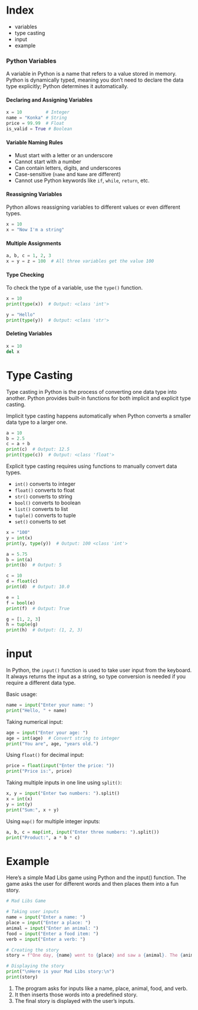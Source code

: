 # Index
- variables
- type casting
- input
- example

### Python Variables

A variable in Python is a name that refers to a value stored in memory. Python is dynamically typed, meaning you don’t need to declare the data type explicitly; Python determines it automatically.

#### Declaring and Assigning Variables

```python
x = 10         # Integer
name = "Konka" # String
price = 99.99  # Float
is_valid = True # Boolean
```

#### Variable Naming Rules

- Must start with a letter or an underscore  
- Cannot start with a number  
- Can contain letters, digits, and underscores  
- Case-sensitive (`name` and `Name` are different)  
- Cannot use Python keywords like `if`, `while`, `return`, etc.  

#### Reassigning Variables

Python allows reassigning variables to different values or even different types.

```python
x = 10
x = "Now I'm a string"
```

#### Multiple Assignments

```python
a, b, c = 1, 2, 3
x = y = z = 100  # All three variables get the value 100
```

#### Type Checking

To check the type of a variable, use the `type()` function.

```python
x = 10
print(type(x))  # Output: <class 'int'>

y = "Hello"
print(type(y))  # Output: <class 'str'>
```

#### Deleting Variables

```python
x = 10
del x
```
# Type Casting
Type casting in Python is the process of converting one data type into another. Python provides built-in functions for both implicit and explicit type casting.  

Implicit type casting happens automatically when Python converts a smaller data type to a larger one.  

```python
a = 10  
b = 2.5  
c = a + b  
print(c)  # Output: 12.5  
print(type(c))  # Output: <class 'float'>  
```

Explicit type casting requires using functions to manually convert data types.  

- `int()` converts to integer  
- `float()` converts to float  
- `str()` converts to string  
- `bool()` converts to boolean  
- `list()` converts to list  
- `tuple()` converts to tuple  
- `set()` converts to set  

```python
x = "100"  
y = int(x)  
print(y, type(y))  # Output: 100 <class 'int'>  

a = 5.75  
b = int(a)  
print(b)  # Output: 5  

c = 10  
d = float(c)  
print(d)  # Output: 10.0  

e = 1  
f = bool(e)  
print(f)  # Output: True  

g = [1, 2, 3]  
h = tuple(g)  
print(h)  # Output: (1, 2, 3)  
```

# input

In Python, the `input()` function is used to take user input from the keyboard. It always returns the input as a string, so type conversion is needed if you require a different data type.  

Basic usage:  

```python
name = input("Enter your name: ")  
print("Hello, " + name)  
```

Taking numerical input:  

```python
age = input("Enter your age: ")  
age = int(age)  # Convert string to integer  
print("You are", age, "years old.")  
```

Using `float()` for decimal input:  

```python
price = float(input("Enter the price: "))  
print("Price is:", price)  
```

Taking multiple inputs in one line using `split()`:  

```python
x, y = input("Enter two numbers: ").split()  
x = int(x)  
y = int(y)  
print("Sum:", x + y)  
```

Using `map()` for multiple integer inputs:  

```python
a, b, c = map(int, input("Enter three numbers: ").split())  
print("Product:", a * b * c)  
```
# Example 
Here’s a simple Mad Libs game using Python and the input() function. The game asks the user for different words and then places them into a fun story.

```python
# Mad Libs Game

# Taking user inputs
name = input("Enter a name: ")  
place = input("Enter a place: ")  
animal = input("Enter an animal: ")  
food = input("Enter a food item: ")  
verb = input("Enter a verb: ")  

# Creating the story
story = f"One day, {name} went to {place} and saw a {animal}. The {animal} was eating {food} while trying to {verb}. It was the funniest thing {name} had ever seen!"  

# Displaying the story
print("\nHere is your Mad Libs story:\n")
print(story)
```
1. The program asks for inputs like a name, place, animal, food, and verb.
2. It then inserts those words into a predefined story.
3. The final story is displayed with the user’s inputs.